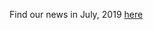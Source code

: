 Find our news in July, 2019 [here](https://drive.google.com/file/d/17Nlra8CTI_RHx4Cq_D9wN7XeehWnqEmt/view?usp=drive_link)
